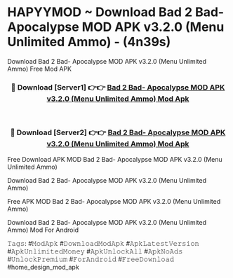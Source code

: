 # HAPYYMOD ~ Download Bad 2 Bad- Apocalypse MOD APK v3.2.0 (Menu Unlimited Ammo) - (4n39s)
Download Bad 2 Bad- Apocalypse MOD APK v3.2.0 (Menu Unlimited Ammo) Free Mod APK

<div align="center">
<h3>🔴 Download [Server1] 👉👉 <a href="https://apk-comot.site?title=Bad_2_Bad-_Apocalypse_MOD_APK_v3.2.0_(Menu_Unlimited_Ammo)">Bad 2 Bad- Apocalypse MOD APK v3.2.0 (Menu Unlimited Ammo) Mod Apk</a></h3><br>

<h3>🔴 Download [Server2] 👉👉 <a href="https://apk-comot.site?title=Bad_2_Bad-_Apocalypse_MOD_APK_v3.2.0_(Menu_Unlimited_Ammo)">Bad 2 Bad- Apocalypse MOD APK v3.2.0 (Menu Unlimited Ammo) Mod Apk</a></h3>
</div>


Free Download APK MOD Bad 2 Bad- Apocalypse MOD APK v3.2.0 (Menu Unlimited Ammo)

Download Bad 2 Bad- Apocalypse MOD APK v3.2.0 (Menu Unlimited Ammo) 

Free APK MOD Bad 2 Bad- Apocalypse MOD APK v3.2.0 (Menu Unlimited Ammo) 

Download Bad 2 Bad- Apocalypse MOD APK v3.2.0 (Menu Unlimited Ammo) Mod For Android

𝚃𝚊𝚐𝚜: #𝙼𝚘𝚍𝙰𝚙𝚔 #𝙳𝚘𝚠𝚗𝚕𝚘𝚊𝚍𝙼𝚘𝚍𝙰𝚙𝚔 #𝙰𝚙𝚔𝙻𝚊𝚝𝚎𝚜𝚝𝚅𝚎𝚛𝚜𝚒𝚘𝚗 #𝙰𝚙𝚔𝚄𝚗𝚕𝚒𝚖𝚒𝚝𝚎𝚍𝙼𝚘𝚗𝚎𝚢 #𝙰𝚙𝚔𝚄𝚗𝚕𝚘𝚌𝚔𝙰𝚕𝚕 #𝙰𝚙𝚔𝙽𝚘𝙰𝚍𝚜 #𝚄𝚗𝚕𝚘𝚌𝚔𝙿𝚛𝚎𝚖𝚒𝚞𝚖 #𝙵𝚘𝚛𝙰𝚗𝚍𝚛𝚘𝚒𝚍 #𝙵𝚛𝚎𝚎𝙳𝚘𝚠𝚗𝚕𝚘𝚊𝚍 #home_design_mod_apk